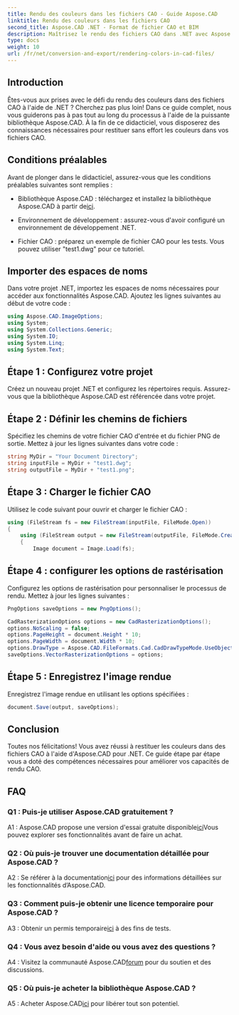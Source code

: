 ```yaml
---
title: Rendu des couleurs dans les fichiers CAO - Guide Aspose.CAD
linktitle: Rendu des couleurs dans les fichiers CAO
second_title: Aspose.CAD .NET - Format de fichier CAO et BIM
description: Maîtrisez le rendu des fichiers CAO dans .NET avec Aspose.CAD. Suivez notre guide étape par étape pour des couleurs vives.
type: docs
weight: 10
url: /fr/net/conversion-and-export/rendering-colors-in-cad-files/
---
```

## Introduction

Êtes-vous aux prises avec le défi du rendu des couleurs dans des fichiers CAO à l'aide de .NET ? Cherchez pas plus loin! Dans ce guide complet, nous vous guiderons pas à pas tout au long du processus à l'aide de la puissante bibliothèque Aspose.CAD. À la fin de ce didacticiel, vous disposerez des connaissances nécessaires pour restituer sans effort les couleurs dans vos fichiers CAO.

## Conditions préalables

Avant de plonger dans le didacticiel, assurez-vous que les conditions préalables suivantes sont remplies :

-  Bibliothèque Aspose.CAD : téléchargez et installez la bibliothèque Aspose.CAD à partir de[ici](https://releases.aspose.com/cad/net/).

- Environnement de développement : assurez-vous d'avoir configuré un environnement de développement .NET.

- Fichier CAO : préparez un exemple de fichier CAO pour les tests. Vous pouvez utiliser "test1.dwg" pour ce tutoriel.

## Importer des espaces de noms

Dans votre projet .NET, importez les espaces de noms nécessaires pour accéder aux fonctionnalités Aspose.CAD. Ajoutez les lignes suivantes au début de votre code :

```csharp
using Aspose.CAD.ImageOptions;
using System;
using System.Collections.Generic;
using System.IO;
using System.Linq;
using System.Text;
```

## Étape 1 : Configurez votre projet

Créez un nouveau projet .NET et configurez les répertoires requis. Assurez-vous que la bibliothèque Aspose.CAD est référencée dans votre projet.

## Étape 2 : Définir les chemins de fichiers

Spécifiez les chemins de votre fichier CAO d'entrée et du fichier PNG de sortie. Mettez à jour les lignes suivantes dans votre code :

```csharp
string MyDir = "Your Document Directory";
string inputFile = MyDir + "test1.dwg";
string outputFile = MyDir + "test1.png";
```

## Étape 3 : Charger le fichier CAO

Utilisez le code suivant pour ouvrir et charger le fichier CAO :

```csharp
using (FileStream fs = new FileStream(inputFile, FileMode.Open))
{
    using (FileStream output = new FileStream(outputFile, FileMode.Create))
    {
        Image document = Image.Load(fs);
```

## Étape 4 : configurer les options de rastérisation

Configurez les options de rastérisation pour personnaliser le processus de rendu. Mettez à jour les lignes suivantes :

```csharp
PngOptions saveOptions = new PngOptions();

CadRasterizationOptions options = new CadRasterizationOptions();
options.NoScaling = false;
options.PageHeight = document.Height * 10;
options.PageWidth = document.Width * 10;
options.DrawType = Aspose.CAD.FileFormats.Cad.CadDrawTypeMode.UseObjectColor;
saveOptions.VectorRasterizationOptions = options;
```

## Étape 5 : Enregistrez l'image rendue

Enregistrez l'image rendue en utilisant les options spécifiées :

```csharp
document.Save(output, saveOptions);
```

## Conclusion

Toutes nos félicitations! Vous avez réussi à restituer les couleurs dans des fichiers CAO à l'aide d'Aspose.CAD pour .NET. Ce guide étape par étape vous a doté des compétences nécessaires pour améliorer vos capacités de rendu CAO.

## FAQ

### Q1 : Puis-je utiliser Aspose.CAD gratuitement ?

 A1 : Aspose.CAD propose une version d'essai gratuite disponible[ici](https://releases.aspose.com/)Vous pouvez explorer ses fonctionnalités avant de faire un achat.

### Q2 : Où puis-je trouver une documentation détaillée pour Aspose.CAD ?

 A2 : Se référer à la documentation[ici](https://reference.aspose.com/cad/net/) pour des informations détaillées sur les fonctionnalités d’Aspose.CAD.

### Q3 : Comment puis-je obtenir une licence temporaire pour Aspose.CAD ?

 A3 : Obtenir un permis temporaire[ici](https://purchase.aspose.com/temporary-license/) à des fins de tests.

### Q4 : Vous avez besoin d'aide ou vous avez des questions ?

 A4 : Visitez la communauté Aspose.CAD[forum](https://forum.aspose.com/c/cad/19) pour du soutien et des discussions.

### Q5 : Où puis-je acheter la bibliothèque Aspose.CAD ?

 A5 : Acheter Aspose.CAD[ici](https://purchase.aspose.com/buy) pour libérer tout son potentiel.